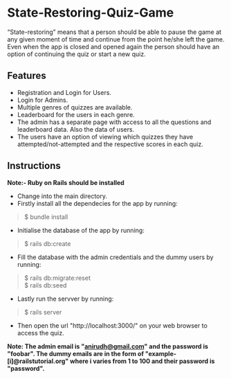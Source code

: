 # State-Restoring-Quiz-Game

“State-restoring” means that a person should be able to pause the game at any given
moment of time and continue from the point he/she left the game. Even when the app is
closed and opened again the person should have an option of continuing the quiz or
start a new quiz.

## Features
- Registration and Login for Users.
- Login for Admins.
- Multiple​ ​genres​ ​of​ ​quizzes​ ​are available.
- Leaderboard​ ​for​ ​the​ ​users​ in each genre.
- The admin​ has a separate page with access to all the questions and leaderboard data. Also the data of users.
- The users​ have an option of viewing which quizzes they have attempted/not-attempted and the respective scores in each quiz.

## Instructions
**Note:- Ruby on Rails should be installed**
- Change into the main directory.
- Firstly install all the dependecies for the app by running:

> $ bundle install

- Initialise the database of the app by running:

> $ rails db:create

- Fill the database with the admin credentials and the dummy users by running:

> $ rails db:migrate:reset \
> $ rails db:seed

- Lastly run the servver by running:

> $ rails server

- Then open the url "http://localhost:3000/" on your web browser to access the quiz.

**Note: The admin email is "anirudh@gmail.com" and the password is "foobar". The dummy emails are in the form of "example-[i]@railstutorial.org" where i varies from 1 to 100 and their password is "password".**
